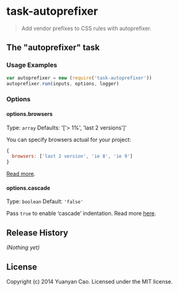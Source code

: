 # task-autoprefixer
> Add vendor prefixes to CSS rules with autoprefixer.

## The "autoprefixer" task

### Usage Examples

```js
var autoprefixer = new (require('task-autoprefixer'))
autoprefixer.run(inputs, options, logger)
```

### Options

#### options.browsers
Type: `array`
Defaults: '['> 1%', 'last 2 versions']'

You can specify browsers actual for your project:

```js
{
  browsers: ['last 2 version', 'ie 8', 'ie 9']
}
```

[Read more](https://github.com/ai/autoprefixer#browsers).

#### options.cascade
Type: `boolean`
Default: `'false'`

Pass `true` to enable ‘cascade’ indentation. Read more [here](https://github.com/ai/autoprefixer#visual-cascade).

## Release History
_(Nothing yet)_

## License
Copyright (c) 2014 Yuanyan Cao. Licensed under the MIT license.
